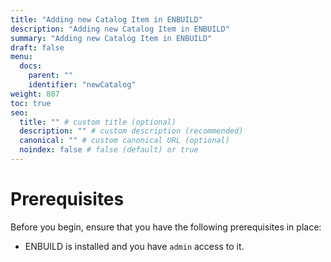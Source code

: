 ```yaml
---
title: "Adding new Catalog Item in ENBUILD"
description: "Adding new Catalog Item in ENBUILD"
summary: "Adding new Catalog Item in ENBUILD"
draft: false
menu:
  docs:
    parent: ""
    identifier: "newCatalog"
weight: 807
toc: true
seo:
  title: "" # custom title (optional)
  description: "" # custom description (recommended)
  canonical: "" # custom canonical URL (optional)
  noindex: false # false (default) or true
---
```


# Prerequisites
Before you begin, ensure that you have the following prerequisites in place:
- ENBUILD is installed and you have `admin` access to it.

